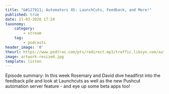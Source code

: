 ```yaml
---
title: "&#127911; Automators 45: LaunchCuts, Feedback, and More!"
published: true
date: 21-03-2020 17:24
taxonomy:
    category:
        - stream
    tag:
        - podcasts
header_image: '0'
theurl: https://www.podtrac.com/pts/redirect.mp3/traffic.libsyn.com/automatorsrelay/automators045.mp3
image: artwork-resized.jpg
template: listen
--- 
```

Episode summary: In this week Rosemary and David dive headfirst into the feedback pile and look at Launchcuts as well as the new Pushcut automation server feature - and eye up some beta apps too!
